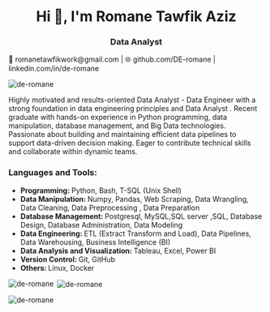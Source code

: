 <h1 align="center">Hi 👋, I'm Romane Tawfik Aziz</h1>
<h3 align="center">Data Analyst</h3>
📧 romanetawfikwork@gmail.com | 🌐 github.com/DE-romane | linkedin.com/in/de-romane

<p align="left"> <img src="https://komarev.com/ghpvc/?username=de-romane&label=Profile%20views&color=0e75b6&style=flat" alt="de-romane" /> </p>

Highly motivated and results-oriented Data Analyst - Data Engineer with a strong foundation in data engineering principles and Data Analyst . Recent graduate with hands-on experience in Python programming, data manipulation, database management, and Big Data technologies. Passionate about building and maintaining efficient data pipelines to support data-driven decision making. Eager to contribute technical skills and collaborate within dynamic teams.

<h3 align="left">Languages and Tools:</h3>
<ul>
<li><b>Programming: </b> Python, Bash, T-SQL (Unix Shell)</li>
<li><b>Data Manipulation: </b> Numpy, Pandas, Web Scraping, Data Wrangling, Data Cleaning, Data Preprocessing , Data Preparation</li>
<li><b>Database Management: </b> Postgresql, MySQL,SQL server ,SQL, Database Design, Database Administration, Data Modeling</li>
<li><b>Data Engineering: </b> ETL (Extract Transform and Load), Data Pipelines, Data Warehousing, Business Intelligence (BI)</li>
<li><b>Data Analysis and Visualization: </b>Tableau, Excel, Power BI</li>
<li><b>Version Control: </b> Git, GitHub</li>
<li><b>Others: </b>  Linux, Docker</li>
</ul>


<p><img align="left" src="https://github-readme-stats.vercel.app/api/top-langs?username=de-romane&show_icons=true&locale=en&layout=compact" alt="de-romane" /></p>

<p>&nbsp;<img align="center" src="https://github-readme-stats.vercel.app/api?username=de-romane&show_icons=true&locale=en" alt="de-romane" /></p>

<p><img align="center" src="https://github-readme-streak-stats.herokuapp.com/?user=de-romane&" alt="de-romane" /></p>



